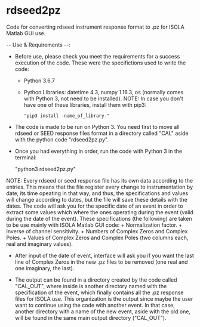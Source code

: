 # rdseed2pz
Code for converting rdseed instrument response format to .pz for ISOLA Matlab GUI use.

-- Use & Requirements --:

- Before use, please check you meet the requirements for a success execution of the code. These were the specifictions used to write the code:

    + Python 3.6.7
    + Python Libraries: datetime 4.3, numpy 1.16.3, os (normally comes with Python 3, not need to be installed).
      NOTE: In case you don't have one of these libraries, install them with pip3:
      
          "pip3 install -name_of_library-"

- The code is made to be run on Python 3. You need first to move all rdseed or SEED response files format in a directory called "CAL" aside with the python code "rdseed2pz.py".

- Once you had everything in order, run the code with Python 3 in the terminal:

    "python3 rdseed2pz.py"
      
NOTE: 
Every rdseed or seed response file has its own data according to the entries. This means that the file register every change to instrumentation by date, its time opeating in that way, and thus, the specifications and values will change according to dates, but the file will save these details with the dates.
The code will ask you for the specific date of an event in order to extract some values which where the ones operating during the event (valid during the date of the event). These specifications (the following) are taken to be use mainly with ISOLA Matlab GUI code:
    + Normalization factor.
    + Inverse of channel sensitivity.
    + Numbers of Complex Zeros and Complex Poles.
    + Values of Complex Zeros and Complex Poles (two columns each, real and imaginary values).
    
- After input of the date of event, interface will ask you if you want the last line of Complex Zeros in the new .pz files to be removed (one real and one imaginary, the last).

- The output can be found in a directory created by the code called "CAL_OUT", where inside is another directory named with the specification of the event, which finally contains all the .pz response files for ISOLA use. This organization is the output since maybe the user want to continue using the code with another event. In that case, another directory with a name of the new event, aside with the old one, will be found in the same main output directory ("CAL_OUT").
